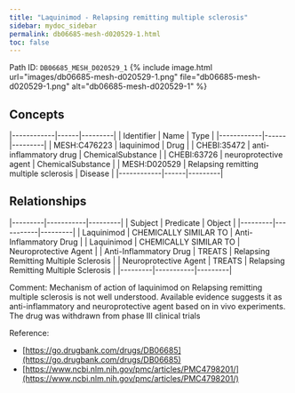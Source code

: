 ```yaml
---
title: "Laquinimod - Relapsing remitting multiple sclerosis"
sidebar: mydoc_sidebar
permalink: db06685-mesh-d020529-1.html
toc: false 
---
```



Path ID: `DB06685_MESH_D020529_1`
{% include image.html url="images/db06685-mesh-d020529-1.png" file="db06685-mesh-d020529-1.png" alt="db06685-mesh-d020529-1" %}

## Concepts

|------------|------|---------|
| Identifier | Name | Type    |
|------------|------|---------|
| MESH:C476223 | laquinimod | Drug |
| CHEBI:35472 | anti-inflammatory drug | ChemicalSubstance |
| CHEBI:63726 | neuroprotective agent | ChemicalSubstance |
| MESH:D020529 | Relapsing remitting multiple sclerosis | Disease |
|------------|------|---------|

## Relationships

|---------|-----------|---------|
| Subject | Predicate | Object  |
|---------|-----------|---------|
| Laquinimod | CHEMICALLY SIMILAR TO | Anti-Inflammatory Drug |
| Laquinimod | CHEMICALLY SIMILAR TO | Neuroprotective Agent |
| Anti-Inflammatory Drug | TREATS | Relapsing Remitting Multiple Sclerosis |
| Neuroprotective Agent | TREATS | Relapsing Remitting Multiple Sclerosis |
|---------|-----------|---------|

Comment: Mechanism of action of laquinimod on Relapsing remitting multiple sclerosis is not well understood. Available evidence suggests it as anti-inflammatory and neuroprotective agent based on in vivo experiments. The drug was withdrawn from phase III clinical trials

Reference: 
  - [https://go.drugbank.com/drugs/DB06685](https://go.drugbank.com/drugs/DB06685)
  - [https://www.ncbi.nlm.nih.gov/pmc/articles/PMC4798201/](https://www.ncbi.nlm.nih.gov/pmc/articles/PMC4798201/)

